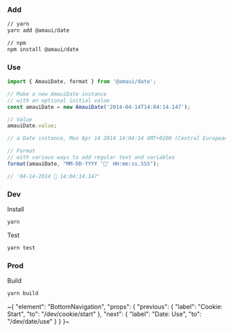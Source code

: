 
### Add

```sh
// yarn
yarn add @amaui/date

// npm
npm install @amaui/date
```

### Use

```javascript
import { AmauiDate, format } from '@amaui/date';

// Make a new AmauiDate instance
// with an optional initial value
const amauiDate = new AmauiDate('2014-04-14T14:04:14.147');

// Value
amauiDate.value;

// a Date instance, Mon Apr 14 2014 14:04:14 GMT+0200 (Central European Summer Time)

// Format
// with various ways to add regular text and variables
format(amauiDate, "MM-DD-YYYY '🙂' HH:mm:ss.SSS");

// '04-14-2014 🙂 14:04:14.147'
```

### Dev

Install

```sh
yarn
```

Test

```sh
yarn test
```

### Prod

Build

```sh
yarn build
```

~{
  "element": "BottomNavigation",
  "props": {
    "previous": {
      "label": "Cookie: Start",
      "to": "/dev/cookie/start"
    },
    "next": {
      "label": "Date: Use",
      "to": "/dev/date/use"
    }
  }
}~
